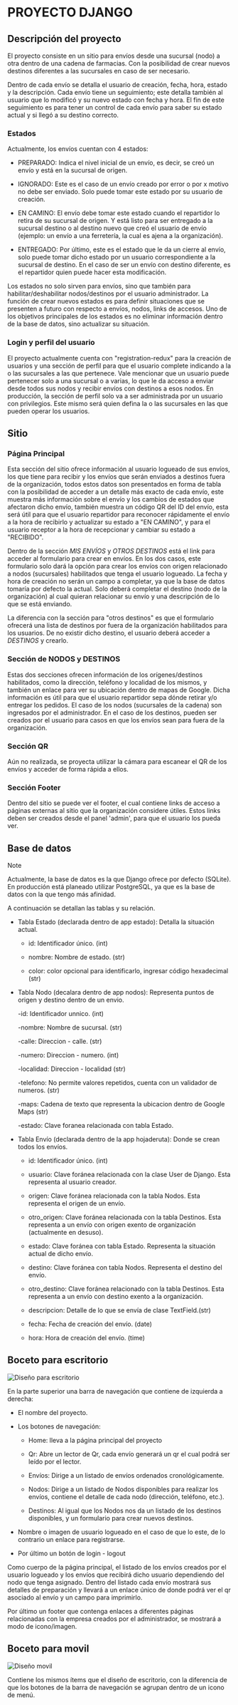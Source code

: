 # PROYECTO DJANGO
## Descripción del proyecto

El proyecto consiste en un sitio para envíos desde una sucursal (nodo) a otra dentro de una cadena de farmacias. Con la posibilidad de crear nuevos destinos diferentes a las sucursales en caso de ser necesario. 

Dentro de cada envío se detalla el usuario de creación, fecha, hora, estado y la descripción. Cada envío tiene un seguimiento; este detalla también al usuario que lo modificó y su nuevo estado con fecha y hora. El fin de este seguimiento es para tener un control de cada envío para saber su estado actual y si llegó a su destino correcto.

### Estados

Actualmente, los envíos cuentan con 4 estados:

* PREPARADO: Indica el nivel inicial de un envío, es decir, se creó un envío y está en la sucursal de origen.

* IGNORADO: Este es el caso de un envío creado por error o por x motivo no debe ser enviado. Solo puede tomar este estado por su usuario de creación.

* EN CAMINO: El envío debe tomar este estado cuando el repartidor lo retira de su sucursal de origen. Y está listo para ser entregado a la sucursal destino o al destino nuevo que creó el usuario de envío (ejemplo: un envío a una ferretería, la cual es ajena a la organización).

* ENTREGADO: Por último, este es el estado que le da un cierre al envío, solo puede tomar dicho estado por un usuario correspondiente a la sucursal de destino. En el caso de ser un envío con destino diferente, es el repartidor quien puede hacer esta modificación.

Los estados no solo sirven para envíos, sino que también para habilitar/deshabilitar nodos/destinos por el usuario administrador. La función de crear nuevos estados es para definir situaciones que se presenten a futuro con respecto a envíos, nodos, links de accesos. Uno de los objetivos principales de los estados es no eliminar información dentro de la base de datos, sino actualizar su situación.

### Login y perfil del usuario

El proyecto actualmente cuenta con "registration-redux" para la creación de usuarios y una sección de perfil para que el usuario complete indicando a la o las sucursales a las que pertenece. Vale mencionar que un usuario puede pertenecer solo a una sucursal o a varias, lo que le da acceso a enviar desde todos sus nodos y recibir envíos con destinos a esos nodos. En producción, la sección de perfil solo va a ser administrada por un usuario con privilegios. Este mismo será quien defina la o las sucursales en las que pueden operar los usuarios.   

## Sitio
### Página Principal

Esta sección del sitio ofrece información al usuario logueado de sus envíos, los que tiene para recibir y los envíos que serán enviados a destinos fuera de la organización, todos estos datos son presentados en forma de tabla con la posibilidad de acceder a un detalle más exacto de cada envío, este muestra más información sobre el envío y los cambios de estados que afectaron dicho envío, también muestra un código QR del ID del envío, esta será útil para que el usuario repartidor para reconocer rápidamente el envío a la hora de recibirlo y actualizar su estado a "EN CAMINO", y para el usuario receptor a la hora de recepcionar y cambiar su estado a "RECIBIDO".

Dentro de la sección *MIS ENVÍOS* y *OTROS DESTINOS* está el link para acceder al formulario para crear en envíos. En los dos casos, este formulario solo dará la opción para crear los envíos con origen relacionado a  nodos (sucursales) habilitados que tenga el usuario logueado. La fecha y hora de creación no serán un campo a completar, ya que la base de datos tomaría por defecto la actual. Solo deberá completar el destino (nodo de la organización) al cual quieran relacionar su envío y una descripción de lo que se está enviando.

La diferencia con la sección para "otros destinos" es que el formulario ofrecerá una lista de destinos por fuera de la organización habilitados para los usuarios. De no existir dicho destino, el usuario deberá acceder a *DESTINOS* y crearlo. 

### Sección de NODOS y DESTINOS

Estas dos secciones ofrecen información de los orígenes/destinos habilitados, como la dirección, teléfono y localidad de los mismos, y también un enlace para ver su ubicación dentro de mapas de Google. Dicha información es útil para que el usuario repartidor sepa dónde retirar y/o entregar los pedidos. El caso de los nodos (sucursales de la cadena) son ingresados por el administrador. En el caso de los destinos, pueden ser creados por el usuario para casos en que los envíos sean para fuera de la organización.

### Sección QR 

Aún no realizada, se proyecta utilizar la cámara para escanear el QR de los envíos y acceder de forma rápida a ellos.

### Sección Footer

Dentro del sitio se puede ver el footer, el cual contiene links de acceso a páginas externas al sitio que la organización considere útiles. Estos links deben ser creados desde el panel 'admin', para que el usuario los pueda ver.

## Base de datos

> [!NOTE]
> Actualmente, la base de datos es la que Django ofrece por defecto (SQLite). En producción está planeado utilizar PostgreSQL, ya que es la base de datos con la que tengo más afinidad. 

A continuación se detallan las tablas y su relación.

* Tabla Estado (declarada dentro de app estado): Detalla la situación actual. 

    - id: Identificador único. (int)

    - nombre: Nombre de estado. (str)

    - color: color opcional para identificarlo, ingresar código hexadecimal (str)

* Tabla Nodo (decalara dentro de app nodos): Representa puntos de origen y destino dentro de un envio.

    -id: Identificador unnico. (int)

    -nombre: Nombre de sucursal. (str)
    
    -calle: Direccion - calle. (str)

    -numero: Direccion - numero. (int)

    -localidad: Direccion - localidad (str)
    
    -telefono: No permite valores repetidos, cuenta con un validador de numeros. (str) 

    -maps: Cadena de texto que representa la ubicacion dentro de Google Maps (str)

    -estado: Clave foranea relacionada con tabla Estado.

*  Tabla Envío (declarada dentro de la app hojaderuta): Donde se crean todos los envíos.
    
    - id: Identificador único. (int)

    - usuario: Clave foránea relacionada con la clase User de Django. Esta representa al usuario creador.
    
    - origen: Clave foránea relacionada con la tabla Nodos. Esta representa el origen de un envío.

    - otro_origen: Clave foránea relacionada con la tabla Destinos. Esta representa a un envío con origen exento de organización (actualmente en desuso). 

    - estado: Clave foránea con tabla Estado. Representa la situación actual de dicho envío.
   
    - destino: Clave foránea con tabla Nodos. Representa el destino del envío.
    
    - otro_destino: Clave foránea relacionado con la tabla Destinos. Esta representa a un envío con destino exento a la organización. 
    
    - descripcion: Detalle de lo que se envía de clase TextField.(str)
    
    - fecha: Fecha de creación del envío. (date)
    
    - hora: Hora de creación del envío. (time) 



## Boceto para escritorio

![Diseño para escritorio](media/diseñoDSK.png)

En la parte superior una barra de navegación que contiene de izquierda a derecha: 
    
* El nombre del proyecto.

* Los botones de navegación:

    - Home: lleva a la página principal del proyecto

    - Qr: Abre un lector de Qr, cada envío generará un qr el cual podrá ser leído por el lector.

    - Envíos: Dirige a un listado de envíos ordenados cronológicamente.

    - Nodos: Dirige a un listado de Nodos disponibles para realizar los envíos, contiene el detalle de cada nodo (dirección, teléfono, etc.).

    - Destinos: Al igual que los Nodos nos da un listado de los destinos disponibles, y un formulario para crear nuevos destinos.

* Nombre o imagen de usuario logueado en el caso de que lo este, de lo contrario un enlace para registrarse.

* Por último un botón de login - logout

Como cuerpo de la página principal, el listado de los envíos creados por el usuario logueado y  los envíos que recibirá dicho usuario dependiendo del nodo que tenga asignado. Dentro del listado cada envío mostrará sus detalles de preparación y llevará a un enlace único de donde podrá ver el qr asociado al envío y un campo para imprimirlo.

Por último un footer que contenga enlaces a diferentes páginas relacionadas con la empresa creados por el administrador, se mostrará a modo de icono/imagen.

## Boceto para movil

![Diseño movil](media/diseñoMOVIL.png)

Contiene los mismos ítems que el diseño de escritorio, con la diferencia de que los botones de la barra de navegación se agrupan dentro de un icono de menú.  
